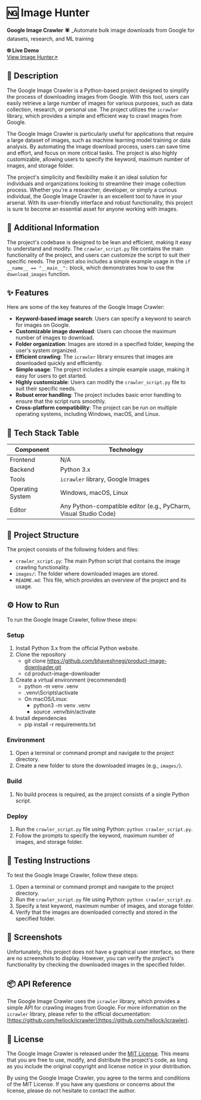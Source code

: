 🆖 Image Hunter
============================
**Google Image Crawler** 🕷️
_Automate bulk image downloads from Google for datasets, research, and ML training

**🌐 Live Demo**  
[View Image Hunter↗](https://image-hunter-khaki.vercel.app/)

📖 Description
-------------
The Google Image Crawler is a Python-based project designed to simplify the process of downloading images from Google. With this tool, users can easily retrieve a large number of images for various purposes, such as data collection, research, or personal use. The project utilizes the `icrawler` library, which provides a simple and efficient way to crawl images from Google.

The Google Image Crawler is particularly useful for applications that require a large dataset of images, such as machine learning model training or data analysis. By automating the image download process, users can save time and effort, and focus on more critical tasks. The project is also highly customizable, allowing users to specify the keyword, maximum number of images, and storage folder.

The project's simplicity and flexibility make it an ideal solution for individuals and organizations looking to streamline their image collection process. Whether you're a researcher, developer, or simply a curious individual, the Google Image Crawler is an excellent tool to have in your arsenal. With its user-friendly interface and robust functionality, this project is sure to become an essential asset for anyone working with images.

📖 Additional Information
------------------------
The project's codebase is designed to be lean and efficient, making it easy to understand and modify. The `crawler_script.py` file contains the main functionality of the project, and users can customize the script to suit their specific needs. The project also includes a simple example usage in the `if __name__ == "__main__":` block, which demonstrates how to use the `download_images` function.

✨ Features
---------
Here are some of the key features of the Google Image Crawler:
* **Keyword-based image search**: Users can specify a keyword to search for images on Google.
* **Customizable image download**: Users can choose the maximum number of images to download.
* **Folder organization**: Images are stored in a specified folder, keeping the user's system organized.
* **Efficient crawling**: The `icrawler` library ensures that images are downloaded quickly and efficiently.
* **Simple usage**: The project includes a simple example usage, making it easy for users to get started.
* **Highly customizable**: Users can modify the `crawler_script.py` file to suit their specific needs.
* **Robust error handling**: The project includes basic error handling to ensure that the script runs smoothly.
* **Cross-platform compatibility**: The project can be run on multiple operating systems, including Windows, macOS, and Linux.

🧰 Tech Stack Table
-------------------
| Component | Technology |
| --- | --- |
| Frontend | N/A |
| Backend | Python 3.x |
| Tools | `icrawler` library, Google Images |
| Operating System | Windows, macOS, Linux |
| Editor | Any Python-compatible editor (e.g., PyCharm, Visual Studio Code) |

📁 Project Structure
-------------------
The project consists of the following folders and files:
* `crawler_script.py`: The main Python script that contains the image crawling functionality.
* `images/`: The folder where downloaded images are stored.
* `README.md`: This file, which provides an overview of the project and its usage.

⚙️ How to Run
-------------
To run the Google Image Crawler, follow these steps:
### Setup
1. Install Python 3.x from the official Python website.
2. Clone the repository
    * git clone https://github.com/bhaveshnegi/product-image-downloader.git
    * cd product-image-downloader
3. Create a virtual environment (recommended)
    * python -m venv .venv
    * .venv\Scripts\activate
    * On macOS/Linux:
        * python3 -m venv .venv
        * source .venv/bin/activate
4. Install dependencies
    * pip install -r requirements.txt

### Environment
1. Open a terminal or command prompt and navigate to the project directory.
2. Create a new folder to store the downloaded images (e.g., `images/`).

### Build
1. No build process is required, as the project consists of a single Python script.

### Deploy
1. Run the `crawler_script.py` file using Python: `python crawler_script.py`.
2. Follow the prompts to specify the keyword, maximum number of images, and storage folder.

🧪 Testing Instructions
----------------------
To test the Google Image Crawler, follow these steps:
1. Open a terminal or command prompt and navigate to the project directory.
2. Run the `crawler_script.py` file using Python: `python crawler_script.py`.
3. Specify a test keyword, maximum number of images, and storage folder.
4. Verify that the images are downloaded correctly and stored in the specified folder.

📸 Screenshots
-------------
Unfortunately, this project does not have a graphical user interface, so there are no screenshots to display. However, you can verify the project's functionality by checking the downloaded images in the specified folder.

📦 API Reference
-------------
The Google Image Crawler uses the `icrawler` library, which provides a simple API for crawling images from Google. For more information on the `icrawler` library, please refer to the official documentation: [https://github.com/hellock/icrawler](https://github.com/hellock/icrawler).


📝 License
--------
The Google Image Crawler is released under the [MIT License](https://opensource.org/licenses/MIT). This means that you are free to use, modify, and distribute the project's code, as long as you include the original copyright and license notice in your distribution.

By using the Google Image Crawler, you agree to the terms and conditions of the MIT License. If you have any questions or concerns about the license, please do not hesitate to contact the author.
